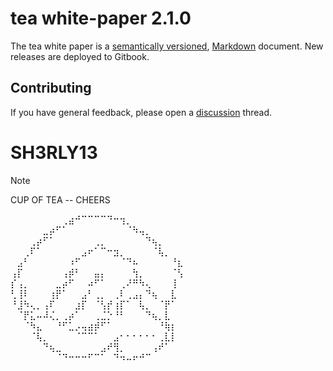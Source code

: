 # tea white-paper 2.1.0

The tea white paper is a [semantically versioned](https://semver.org),
[Markdown](https://daringfireball.net/projects/markdown/) document.
New releases are deployed to Gitbook.

## Contributing

If you have general feedback, please open a [discussion](../../discussions) thread.

# SH3RLY13 
> [!NOTE]
> CUP OF TEA -- CHEERS

⠀⠀⠀⠀⠀⠀⠀⠀⢀⣴⠚⠉⠉⠉⠉⠙⠒⢲⡀⠀⠀⠀⠀⠀⠀⠀⠀
⠀⠀⠀⠀⠀⣀⡴⠋⠁⠀⠀⠀⠀⠀⠀⠀⠀⠀⠈⠳⢤⡀⠀⠀⠀⠀⠀
⠀⠀⠀⢀⡴⠋⠁⠀⠀⠀⠀⠀⠀⢀⡀⠀⠀⠀⠀⠀⠀⠙⢦⡀⠀⠀⠀
⠀⠀⢀⠏⠁⠀⠀⠀⠀⠀⠀⣠⠖⠁⠉⠒⣲⡀⠀⠀⠀⠀⠈⢧⡀⠀
⠀⣠⠃⠀⠀⠀⠀⠀⠀⠰⠋⠀⠀⠀⠀⠀⠀⠈⠙⠦⠀⠀⠀⠀⠀⠘⣆
⢠⡏⠀⠀⠀⠀⠀⠀⢠⡾⠃⠀⠀⣤⡄⠀⠀⠀⠀⢳⡀⠀⠀⠀⠀⠈⢣
⡎⢠⡀⠀⠀⠀⠀⣀⡴⠋⠀⠀⠴⠋⠁⠀⠀⢀⠜⠛⠳⢄⠀⠀⠀⢸
⢃⢸⠇⠀⠀⠀⢰⡟⠁⠀⠀⣠⠃⢀⡀⠀⢀⠇⢀⣠⡄⠙⢦⠀⠀⣇
⠘⣸⠳⢄⡀⢠⠏⠀⠀⠀⣰⡏⠀⠈⢣⡞⢰⡏⠁⠀⢧⡀⠀⠈⡟⠁
⠀⠈⡟⣅⠤⠼⢌⡀⢀⡴⠁⠀⠀⢀⣈⡑⠘⠃⠀⠀⠀⠙⢦⡀⣇⠀
⠀⠀⠈⠳⣄⠀⠀⠘⠋⣁⡠⢤⣴⡾⠋⠁⠀⠀⠀⠀⠀⠀⠀⠘⢷⡆
⠀⠀⠀⠈⢧⡀⠀⠀⠀⠀⠈⠉⠉⠁⠀⠀⣠⠂⠂⠂⠂⠂⠂⢀⣇⡇
⠀⠀⠀⠀⠀⠙⢦⣀⠀⠀⠀⠀⠀⠀⣠⠞⢻⡀⠀⠀⠀⠀⢠⠞⠁⠀
⠀⠀⠀⠀⠀⠀⠀⠈⠙⠒⠒⠒⠋⠉⠁⠀⠙⠲⠤⠖⠚⠉⠀⠀⠀⠀
